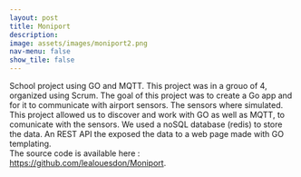 ```yaml
---
layout: post
title: Moniport
description:
image: assets/images/moniport2.png
nav-menu: false
show_tile: false
---
```


School project using GO and MQTT.
This project was in a grouo of 4, organized using Scrum.
The goal of this project was to create a Go app and for it to communicate with airport sensors. The sensors where simulated. This project allowed us to discover and work with GO as well as MQTT, to comunicate with the sensors.
We used a noSQL database (redis) to store the data.
An REST API the exposed the data to a web page made with GO templating.
<br>
The source code is available here : <a href="https://github.com/lealouesdon/Moniport">https://github.com/lealouesdon/Moniport</a>.
